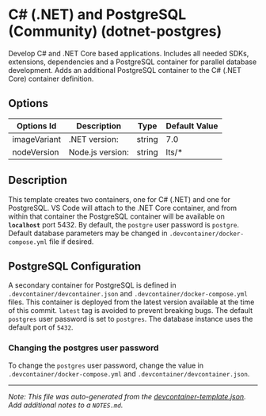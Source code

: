 
# C# (.NET) and PostgreSQL (Community) (dotnet-postgres)

Develop C# and .NET Core based applications. Includes all needed SDKs, extensions, dependencies and a PostgreSQL container for parallel database development. Adds an additional PostgreSQL container to the C# (.NET Core) container definition.

## Options

| Options Id | Description | Type | Default Value |
|-----|-----|-----|-----|
| imageVariant | .NET version: | string | 7.0 |
| nodeVersion | Node.js version: | string | lts/* |

## Description

This template creates two containers, one for C# (.NET) and one for PostgreSQL. VS Code will attach to the .NET Core container, and from within that container the PostgreSQL container will be available on **`localhost`** port 5432. By default, the `postgre` user password is `postgre`. Default database parameters may be changed in `.devcontainer/docker-compose.yml` file if desired.

## PostgreSQL Configuration

A secondary container for PostgreSQL is defined in `.devcontainer/devcontainer.json` and `.devcontainer/docker-compose.yml` files. This container is deployed from the latest version available at the time of this commit. `latest` tag is avoided to prevent breaking bugs. The default `postgres` user password is set to `postgres`. The database instance uses the default port of `5432`.

### Changing the postgres user password
To change the `postgres` user password, change the value in `.devcontainer/docker-compose.yml` and `.devcontainer/devcontainer.json`.


---

_Note: This file was auto-generated from the [devcontainer-template.json](https://github.com/mysmartspaces/creativeclouds/blob/main/src/dotnet-postgres/devcontainer-template.json).  Add additional notes to a `NOTES.md`._
